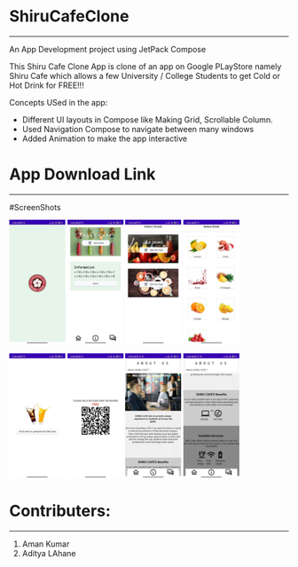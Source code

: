 # ShiruCafeClone
-------------------
An App Development project using JetPack Compose

This Shiru Cafe Clone App is clone of an app on Google PLayStore namely Shiru Cafe which allows a few University / College Students to get Cold or Hot Drink for FREE!!!

Concepts USed in the app:
- Different UI layouts in Compose like Making Grid, Scrollable Column.
- Used Navigation Compose to navigate between many windows
- Added Animation to make the app interactive

# App Download Link

******


#ScreenShots
<p float="left">
  <img src="screenshots/splash.jpg"width=20% height= 20%/>
  <img src="screenshots/home.jpg"width=20% height=20% /> 
  <img src="screenshots/selectdrink.jpg" width=20% height=20% />
  <img src="screenshots/selectcolddrinnk.jpg"width=20% height=20% /> 
</p>
<p float="left">
  <img src="screenshots/generateqr.jpg" width=20% height=20% />
  <img src="screenshots/qr.jpg"width=20% height= 20%/>
  <img src="screenshots/about.jpg"width=20% height=20% /> 
  <img src="screenshots/about2.jpg" width=20% height=20% />
</p>


# Contributers:
-----------------
1. Aman Kumar
2. Aditya LAhane
